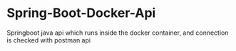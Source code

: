 # Spring-Boot-Docker-Api
Springboot java api which runs inside the docker container, and connection is checked with postman api
